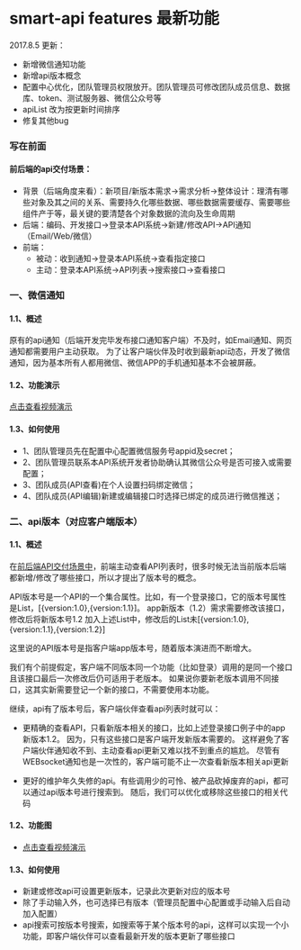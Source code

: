 # smart-api  features 最新功能

2017.8.5 更新：
- 新增微信通知功能
- 新增api版本概念
- 配置中心优化，团队管理员权限放开。团队管理员可修改团队成员信息、数据库、token、测试服务器、微信公众号等
- apiList 改为按更新时间排序
- 修复其他bug

### 写在前面

#### <span id="jump_1">前后端的api交付场景：</span>
   - 背景（后端角度来看）：新项目/新版本需求->需求分析->整体设计：理清有哪些对象及其之间的关系、需要持久化哪些数据、哪些数据需要缓存、需要哪些组件产于等，最关键的要清楚各个对象数据的流向及生命周期
   - 后端：编码、开发接口->登录本API系统->新建/修改API->API通知（Email/Web/微信）
   - 前端：
        - 被动：收到通知->登录本API系统->查看指定接口
        - 主动：登录本API系统->API列表->搜索接口->查看接口

### 一、<span id="jump_3">微信通知</span>


#### 1.1、概述

原有的api通知（后端开发完毕发布接口通知客户端）不及时，如Email通知、网页通知都需要用户主动获取。
为了让客户端伙伴及时收到最新api动态，开发了微信通知，因为基本所有人都用微信、微信APP的手机通知基本不会被屏蔽。


#### 1.2、功能演示

[点击查看视频演示](http://v.youku.com/v_show/id_XMjk0OTE5NjAwOA==.html)

#### 1.3、如何使用

- 1、团队管理员先在配置中心配置微信服务号appid及secret；
- 2、团队管理员联系本API系统开发者协助确认其微信公众号是否可接入或需要配置；
- 3、团队成员(API查看)在个人设置扫码绑定微信；
- 4、团队成员(API编辑)新建或编辑接口时选择已绑定的成员进行微信推送；

### 二、<span id="jump_2">api版本（对应客户端版本）</span>


#### 1.1、概述

在[前后端API交付场景中](#jump_1)，前端主动查看API列表时，很多时候无法当前版本后端都新增/修改了哪些接口，所以才提出了版本号的概念。

API版本号是一个API的一个集合属性。比如，有一个登录接口，它的版本号属性是List，\[{version:1.0},{version:1.1}\]。
app新版本（1.2）需求需要修改该接口，修改后将新版本号1.2 加入上述List中，修改后的List未\[{version:1.0},{version:1.1},{version:1.2}\]
        
这里说的API版本号是指客户端app版本号，随着版本演进而不断增大。

我们有个前提假定，客户端不同版本同一个功能（比如登录）调用的是同一个接口且该接口最后一次修改后仍可适用于老版本。
如果说你要新老版本调用不同接口，这其实新需要登记一个新的接口，不需要使用本功能。

继续，api有了版本号后，客户端伙伴查看api列表时就可以：
- 更精确的查看API，只看新版本相关的接口，比如上述登录接口例子中的app新版本1.2。
因为，只有这些接口是客户端开发新版本需要的。
这样避免了客户端伙伴通知收不到、主动查看api更新又难以找不到重点的尴尬。
尽管有WEBsocket通知也是一次性的，客户端可能不止一次查看新版本相关api更新

- 更好的维护年久失修的api。有些调用少的可怜、被产品砍掉废弃的api，都可以通过api版本号进行搜索到。
随后，我们可以优化或移除这些接口的相关代码


#### 1.2、功能图

- [点击查看视频演示](http://v.youku.com/v_show/id_XMjk0OTIwMjY0MA==.html?spm=a2h3j.8428770.3416059.1)

#### 1.3、如何使用
- 新建或修改api可设置更新版本，记录此次更新对应的版本号
- 除了手动输入外，也可选择已有版本（管理员配置中心配置或手动输入后自动加入配置）
- api搜索可按版本号搜索，如搜索等于某个版本号的api，这样可以实现一个小功能，即客户端伙伴可以查看最新开发的版本更新了哪些接口






